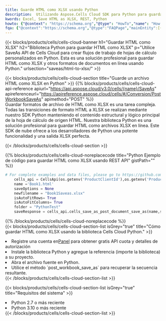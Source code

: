 ```yaml
---
title: Guarde HTML como XLSX usando Python
description:  Utilizando Aspose.Cells Cloud SDK para Python para guardar el archivo de formato HTML como archivo de formato XLSX.
kwords: Excel, Save HTML as XLSX, REST, Python
howto: {"@context": "https://schema.org","@type": "HowTo","name": "How to save HTML as XLSX using the Cells Cloud Python library.","description": "How to save HTML as XLSX using the Cells Cloud Python library.","image": {"@type": "ImageObject"},"url": "/python/saveas/html-to-xlsx/","step": [{ "@type": "HowToStep","name": "How to save HTML as XLSX using the Cells Cloud Python library. step 1", "image": {"@type": "ImageObject",},"url": "/python/saveas/html-to-xlsx/","text": "Register an account at <a href='https://dashboard.aspose.cloud/'>Dashboard</a> to get free API quota & authorization details",},{ "@type": "HowToStep","name": "How to save HTML as XLSX using the Cells Cloud Python library. step 1", "image": {"@type": "ImageObject",},"url": "/python/saveas/html-to-xlsx/","text": "Install Python library and add the reference (import the library) to your project.",},{ "@type": "HowToStep","name": "How to save HTML as XLSX using the Cells Cloud Python library. step 1", "image": {"@type": "ImageObject",},"url": "/python/saveas/html-to-xlsx/","text": "Open the source file in Python.",},{ "@type": "HowToStep","name": "How to save HTML as XLSX using the Cells Cloud Python library. step 1", "image": {"@type": "ImageObject",},"url": "/python/saveas/html-to-xlsx/","text": "Use the `post_workbook_save_as` method to retrieve the resulting stream.",}, ],"supply": {"@type": "HowToSupply","name": "document"},"tool": [{"@type": "HowToTool","name": "PyCharm, Visual Studio Code, Sublime, Eclipse"},{"@type": "HowToTool","name": "Aspose Cells"}],"totalTime": "PT6M"}
fqa: {"@context":"https://schema.org","@type":"FAQPage","mainEntity":[{"@type":"Question","name":"Why save file as other formats file in C# using REST API?","acceptedAnswer":{"@type":"Answer","text":"Documents are encoded in many ways, and some files may be incompatible with the software you use. To open and read such files, just save them as appropriate file formats.<br/><ol><li>Install .NET SDK and add the reference (import the library) to your project.</li><li>Open the source file in C# using REST API.</li><li>Call the PostWorkbookSaveAsRequest() method, passing an output filename with required extension.</li><li>Get the result of save as a separate file.</li></ol>"}},{"@type":"Question","name":"What file formats can I save as with your C# library?","acceptedAnswer":{"@type":"Answer","text":"We support a variety of file formats for conversion using .NET library, including XLSX, Excel, xls , PDF, CSV, HTML, Markdown, XML, PNG, JPG, TIFF, Json, TXT and many more."}},{"@type":"Question","name":"What is the maximum allowed file size for conversion using this .NET library?","acceptedAnswer":{"@type":"Answer","text":"There are no file size limits for format conversions using .NET library."}}]}
---
```

{{< blocks/products/cells/cells-cloud-banner h1="Guardar HTML como XLSX" h2="Biblioteca Python para guardar HTML como XLSX" p="Utilice SaveAs API de Cells Cloud para crear flujos de trabajo de hojas de cálculo personalizados en Python. Esta es una solución profesional para guardar HTML como XLSX y otros formatos de documentos en línea usando Python." urlsection="saveas/html-to-xlsx/" >}}

{{< blocks/products/cells/cells-cloud-section title="Guarde un archivo HTML como XLSX en Python" >}}
{{% blocks/products/cells/cells-cloud-api-reference apiurl="https://api.aspose.cloud/v3.0/cells/{name}/SaveAs" apireferenceurl="https://apireference.aspose.cloud/cells/#/Conversion/PostWorkbookSaveAs" apimethod="POST" %}}
<br/>
Guardar formatos de archivo de HTML como XLSX es una tarea compleja. Todas las transiciones de formato HTML a XLSX se realizan mediante nuestro SDK Python manteniendo el contenido estructural y lógico principal de la hoja de cálculo de origen HTML. Nuestra biblioteca Python es una solución profesional para guardar HTML como archivos XLSX en línea. Este SDK de nube ofrece a los desarrolladores de Python una potente funcionalidad y una salida XLSX perfecta.

{{< /blocks/products/cells/cells-cloud-section >}}

{{% blocks/products/cells/cells-cloud-noreplacecode title="Python Ejemplo de código para guardar HTML como XLSX usando REST API" gistPath="" %}}
  
```python
# For complete examples and data files, please go to https://github.com/aspose-cells-cloud/aspose-cells-cloud-python/
    cells_api = CellsApi(os.getenv('ProductClientId'),os.getenv('ProductClientSecret'))
    name ='Book1.html'    
    saveOptions = None
    newfilename = "Book1Saveas.xlsx"
    isAutoFitRows= True
    isAutoFitColumns= True
    folder = "PythonTest"
    saveResponse = cells_api.cells_save_as_post_document_save_as(name,save_options=saveOptions, newfilename=(folder +'/' + newfilename),folder=folder)
```
  
{{% /blocks/products/cells/cells-cloud-noreplacecode %}}
<br/>
{{< blocks/products/cells/cells-cloud-section-list isGrey="true" title="Cómo guardar HTML como XLSX usando la biblioteca Cells Cloud Python." >}}
<li> Registre una cuenta en<a href="https://dashboard.aspose.cloud/">Panel</a> para obtener gratis API cuota y detalles de autorización</li>
<li>Instale la biblioteca Python y agregue la referencia (importe la biblioteca) a su proyecto.</li>
<li>Abra el archivo fuente en Python.</li>
<li>Utilice el método `post_workbook_save_as` para recuperar la secuencia resultante.</li>
{{< /blocks/products/cells/cells-cloud-section-list >}}

{{< blocks/products/cells/cells-cloud-section-list isGrey="true" title="Requisitos del sistema" >}}
<li>Python 2.7 o más reciente</li>
<li>Python 3.10 o más reciente</li>
{{< /blocks/products/cells/cells-cloud-section-list >}}
